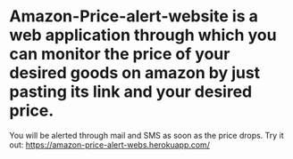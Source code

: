 # Amazon-Price-alert-website is a web application through which you can monitor the price of your desired goods on amazon by just pasting its link and your desired price.
You will be alerted through mail and SMS as soon as the price drops.
Try it out: https://amazon-price-alert-webs.herokuapp.com/
